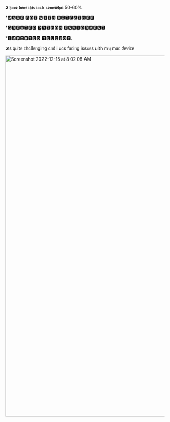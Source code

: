 𝕴 𝖍𝖆𝖛𝖊 𝖉𝖔𝖓𝖊 𝖙𝖍𝖎𝖘 𝖙𝖆𝖘𝖐 𝖘𝖔𝖒𝖊𝖜𝖍𝖆𝖙 50-60% 

*🅼🅰🅳🅴 🅱🅾🆃 🆆🅸🆃🅷 🅱🅾🆃🅵🅰🆃🅷🅴🆁 

*🅲🆁🅴🅰🆃🅴🅳 🅿🆈🆃🅷🅾🅽 🅴🅽🆅🅸🅾🆁🅼🅴🅽🆃

*🅸🅼🅿🅾🆁🆃🅴🅳 🆃🅴🅻🅴🅱🅾🆃.



𝕴𝗍s 𝗊ᥙі𝗍ᥱ ᥴһᥲᥣᥣᥱᥒgіᥒg ᥲᥒძ і ᥕᥲs 𝖿ᥲᥴіᥒg іssᥙᥱs  ᥕі𝗍һ mᥡ mᥲᥴ ძᥱ᥎іᥴᥱ

<img width="1136" alt="Screenshot 2022-12-15 at 8 02 08 AM" src="https://user-images.githubusercontent.com/117556787/207758861-6809074b-c9c3-456a-a309-cc42637ec11f.png">
